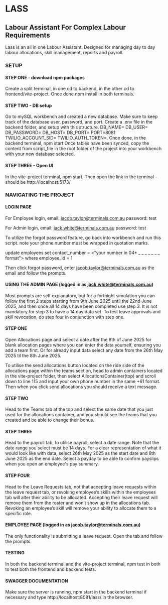 # LASS

## Labour Assistant For Complex Labour Requirements

Lass is an all in one Labour Assistant.
Designed for managing day to day labour allocations, skill management, reports and payroll.

### SETUP

#### STEP ONE - download npm packages

Create a split terminal, in one cd to backend, in the other cd to frontend/vite-project. Once done npm install in both terminals.

#### STEP TWO - DB setup

Go to mySQL workbench and created a new database. Make sure to keep track of the database user, password, and port.
Create a .env file in the backend folder, and setup with this structure.
DB_NAME=<your database name>
DB_USER=<your database user>
DB_PASSWORD=<your database password>
DB_HOST=<your database host>
DB_PORT=<your database port>
PORT=8081
TWILIO_ACCOUNT_SID=<twilio account sid>
TWILIO_AUTH_TOKEN=<twilio auth token>.
Once done, in the backend terminal, npm start
Once tables have been synced, copy the content from script_file in the root folder of the project into your workbench with your new database selected.

#### STEP THREE - Open UI

In the vite-project terminal, npm start. Then open the link in the terminal - should be http://localhost:5173/

### NAVIGATING THE PROJECT

#### LOGIN PAGE

For Employee login,
email: jacob.taylor@terminals.com.au
password: test

For Admin login,
email: jack.white@terminals.com.au
password: test

To utilize the forgot password feature, go back into workbench and run this script. note your phone number must be wrapped in quotation marks.

update employees
set contact_number = <"your number in 04\* \_ \_ \_ \_ \_ \_ \_ format">
where employee_id = 1

Then click forgot password, enter jacob.taylor@terminals.com.au as the email and follow the prompts.

#### USING THE ADMIN PAGE (logged in as jack.white@terminals.com.au)

Most prompts are self explanatory, but for a fortnight simulation you can follow the first 2 steps starting from 9th June 2025 until the 22nd June 2025, and then once all 14 days have been completed use step 3. It is not mandatory for step 3 to have a 14 day data set. To test leave approvals and skill revocation, do step four in conjunction with step one.

#### STEP ONE

Open Allocations page and select a date after the 8th of June 2025 for blank allocation pages where you can enter the data yourself, ensuring you add a team first. Or for already input data select any date from the 26th May 2025 til the 8th June 2025.

To utilise the send allocations button located on the ride side of the allocations page within the teams section, head to admin containers located in the vite-project folder, then select AllocationsContainer(top) and scroll down to line 115 and input your own phone number in the same +61 format. Then when you click send allocations you should receive a text message.

#### STEP TWO

Head to the Teams tab at the top and select the same date that you just used for the allocations container, and you should see the teams that you created and be able to change their bonus.

#### STEP THREE

Head to the payroll tab, to utilise payroll, select a date range. Note that the date range you select must be 14 days. For a clear representation of what it would look like with data, select 26th May 2025 as the start date and 8th June 2025 as the end date. Select a payday to be able to confirm payslips when you open an employee's pay summary.

#### STEP FOUR

Head to the Leave Requests tab, not that accepting leave requests within the leave request tab, or revoking employee’s skills within the employees tab will alter their ability to be allocated. Accepting their leave request will remove them from the roster and won’t show up in the allocations tab. Revoking an employee’s skill will remove your ability to allocate them to a specific role.

#### EMPLOYEE PAGE (logged in as jacob.taylor@terminals.com.au)

The only functionality is submitting a leave request. Open the tab and follow the prompts.

#### TESTING

In both the backend terminal and the vite-project terminal, npm test in both to test both the frontend and backend tests.

#### SWAGGER DOCUMENTATION

Make sure the server is running, npm start in the backend terminal if necessary and type http://localhost:8081/lass/ in the browser.

